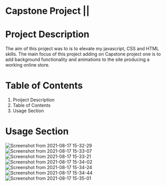 # Capstone Project ||

# Project Description
The aim  of this project was to is to elevate my javascript, CSS and HTML skills.
The main focus of this project adding on Capstone project one is to add background functionality and animations to the site
producing a working online store.

# Table of Contents
 1. Proiject Description
 1. Table of Contents
 1. Usage Section

# Usage Section
![Screenshot from 2021-08-17 15-32-29](https://user-images.githubusercontent.com/73422921/129800531-7e76c23c-248b-4485-b331-8388a89c9d32.png)
![Screenshot from 2021-08-17 15-33-07](https://user-images.githubusercontent.com/73422921/129800571-34b3f360-4902-43d6-839d-ed63f32aa4b6.png)
![Screenshot from 2021-08-17 15-33-21](https://user-images.githubusercontent.com/73422921/129800576-9d7936ee-398d-44df-b1fa-9e17ec798bcd.png)
![Screenshot from 2021-08-17 15-34-02](https://user-images.githubusercontent.com/73422921/129800582-9b5bc32e-cb3f-430a-9f5c-4713a7e47d67.png)
![Screenshot from 2021-08-17 15-34-24](https://user-images.githubusercontent.com/73422921/129800588-005a469c-7fc1-47c5-906d-9c7ab299d312.png)
![Screenshot from 2021-08-17 15-34-44](https://user-images.githubusercontent.com/73422921/129800591-cf223889-968b-43ac-b662-62b4103f8632.png)
![Screenshot from 2021-08-17 15-35-01](https://user-images.githubusercontent.com/73422921/129800593-612e1731-21b5-4d62-bee8-ff197dfd2fa0.png)
